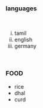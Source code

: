 <h3>languages</h3><br>
<ol type="i">
    <li>tamil</li>
    <li>english</li>
    <li>germany</li>
</ol>
<br>

<h3>
    FOOD
</h3>
<ul>
    <li>rice</li>
    <li>dhal</li>
    <li>curd</li>
</ul>
